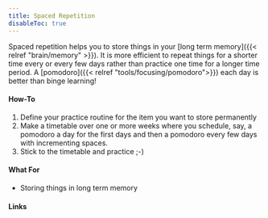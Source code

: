```yaml
---
title: Spaced Repetition
disableToc: true
---
```


Spaced repetition helps you to store things in your [long term memory]({{<
relref "brain/memory" >}}). It is more efficient to repeat things for a
shorter time every or every few days rather than practice one time for a longer
time period. A [pomodoro]({{< relref "tools/focusing/pomodoro">}}) each day is better
than binge learning!

#### How-To

1. Define your practice routine for the item you want to store permanently
2. Make a timetable over one or more weeks where you schedule, say, a pomodoro
   a day for the first days and then a pomodoro every few days with incrementing
   spaces.
3. Stick to the timetable and practice ;-)

#### What For

* Storing things in long term memory

#### Links
